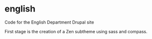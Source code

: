 english
=======

Code for the English Department Drupal site

First stage is the creation of a Zen subtheme using sass and compass.
